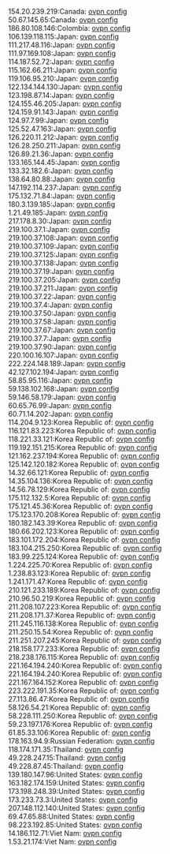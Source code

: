 154.20.239.219:Canada: [ovpn config](vpn/154_20_239_219.ovpn)  
50.67.145.65:Canada: [ovpn config](vpn/50_67_145_65.ovpn)  
186.80.108.146:Colombia: [ovpn config](vpn/186_80_108_146.ovpn)  
106.139.118.115:Japan: [ovpn config](vpn/106_139_118_115.ovpn)  
111.217.48.116:Japan: [ovpn config](vpn/111_217_48_116.ovpn)  
111.97.169.108:Japan: [ovpn config](vpn/111_97_169_108.ovpn)  
114.187.52.72:Japan: [ovpn config](vpn/114_187_52_72.ovpn)  
115.162.66.211:Japan: [ovpn config](vpn/115_162_66_211.ovpn)  
119.106.95.210:Japan: [ovpn config](vpn/119_106_95_210.ovpn)  
122.134.144.130:Japan: [ovpn config](vpn/122_134_144_130.ovpn)  
123.198.87.14:Japan: [ovpn config](vpn/123_198_87_14.ovpn)  
124.155.46.205:Japan: [ovpn config](vpn/124_155_46_205.ovpn)  
124.159.91.143:Japan: [ovpn config](vpn/124_159_91_143.ovpn)  
124.97.7.99:Japan: [ovpn config](vpn/124_97_7_99.ovpn)  
125.52.47.163:Japan: [ovpn config](vpn/125_52_47_163.ovpn)  
126.220.11.212:Japan: [ovpn config](vpn/126_220_11_212.ovpn)  
126.28.250.211:Japan: [ovpn config](vpn/126_28_250_211.ovpn)  
126.89.21.36:Japan: [ovpn config](vpn/126_89_21_36.ovpn)  
133.165.144.45:Japan: [ovpn config](vpn/133_165_144_45.ovpn)  
133.32.182.6:Japan: [ovpn config](vpn/133_32_182_6.ovpn)  
138.64.80.88:Japan: [ovpn config](vpn/138_64_80_88.ovpn)  
147.192.114.237:Japan: [ovpn config](vpn/147_192_114_237.ovpn)  
175.132.71.84:Japan: [ovpn config](vpn/175_132_71_84.ovpn)  
180.3.139.185:Japan: [ovpn config](vpn/180_3_139_185.ovpn)  
1.21.49.185:Japan: [ovpn config](vpn/1_21_49_185.ovpn)  
217.178.8.30:Japan: [ovpn config](vpn/217_178_8_30.ovpn)  
219.100.37.1:Japan: [ovpn config](vpn/219_100_37_1.ovpn)  
219.100.37.108:Japan: [ovpn config](vpn/219_100_37_108.ovpn)  
219.100.37.109:Japan: [ovpn config](vpn/219_100_37_109.ovpn)  
219.100.37.125:Japan: [ovpn config](vpn/219_100_37_125.ovpn)  
219.100.37.138:Japan: [ovpn config](vpn/219_100_37_138.ovpn)  
219.100.37.19:Japan: [ovpn config](vpn/219_100_37_19.ovpn)  
219.100.37.205:Japan: [ovpn config](vpn/219_100_37_205.ovpn)  
219.100.37.211:Japan: [ovpn config](vpn/219_100_37_211.ovpn)  
219.100.37.22:Japan: [ovpn config](vpn/219_100_37_22.ovpn)  
219.100.37.4:Japan: [ovpn config](vpn/219_100_37_4.ovpn)  
219.100.37.50:Japan: [ovpn config](vpn/219_100_37_50.ovpn)  
219.100.37.58:Japan: [ovpn config](vpn/219_100_37_58.ovpn)  
219.100.37.67:Japan: [ovpn config](vpn/219_100_37_67.ovpn)  
219.100.37.7:Japan: [ovpn config](vpn/219_100_37_7.ovpn)  
219.100.37.90:Japan: [ovpn config](vpn/219_100_37_90.ovpn)  
220.100.16.107:Japan: [ovpn config](vpn/220_100_16_107.ovpn)  
222.224.148.189:Japan: [ovpn config](vpn/222_224_148_189.ovpn)  
42.127.102.194:Japan: [ovpn config](vpn/42_127_102_194.ovpn)  
58.85.95.116:Japan: [ovpn config](vpn/58_85_95_116.ovpn)  
59.138.102.168:Japan: [ovpn config](vpn/59_138_102_168.ovpn)  
59.146.58.179:Japan: [ovpn config](vpn/59_146_58_179.ovpn)  
60.65.76.99:Japan: [ovpn config](vpn/60_65_76_99.ovpn)  
60.71.14.202:Japan: [ovpn config](vpn/60_71_14_202.ovpn)  
114.204.9.123:Korea Republic of: [ovpn config](vpn/114_204_9_123.ovpn)  
116.121.83.223:Korea Republic of: [ovpn config](vpn/116_121_83_223.ovpn)  
118.221.33.121:Korea Republic of: [ovpn config](vpn/118_221_33_121.ovpn)  
119.192.151.215:Korea Republic of: [ovpn config](vpn/119_192_151_215.ovpn)  
121.162.237.194:Korea Republic of: [ovpn config](vpn/121_162_237_194.ovpn)  
125.142.120.182:Korea Republic of: [ovpn config](vpn/125_142_120_182.ovpn)  
14.32.66.121:Korea Republic of: [ovpn config](vpn/14_32_66_121.ovpn)  
14.35.104.136:Korea Republic of: [ovpn config](vpn/14_35_104_136.ovpn)  
14.56.78.129:Korea Republic of: [ovpn config](vpn/14_56_78_129.ovpn)  
175.112.132.5:Korea Republic of: [ovpn config](vpn/175_112_132_5.ovpn)  
175.121.45.36:Korea Republic of: [ovpn config](vpn/175_121_45_36.ovpn)  
175.123.170.208:Korea Republic of: [ovpn config](vpn/175_123_170_208.ovpn)  
180.182.143.39:Korea Republic of: [ovpn config](vpn/180_182_143_39.ovpn)  
180.66.202.123:Korea Republic of: [ovpn config](vpn/180_66_202_123.ovpn)  
183.101.172.204:Korea Republic of: [ovpn config](vpn/183_101_172_204.ovpn)  
183.104.215.250:Korea Republic of: [ovpn config](vpn/183_104_215_250.ovpn)  
183.99.225.124:Korea Republic of: [ovpn config](vpn/183_99_225_124.ovpn)  
1.224.225.70:Korea Republic of: [ovpn config](vpn/1_224_225_70.ovpn)  
1.238.83.123:Korea Republic of: [ovpn config](vpn/1_238_83_123.ovpn)  
1.241.171.47:Korea Republic of: [ovpn config](vpn/1_241_171_47.ovpn)  
210.121.233.189:Korea Republic of: [ovpn config](vpn/210_121_233_189.ovpn)  
210.96.50.219:Korea Republic of: [ovpn config](vpn/210_96_50_219.ovpn)  
211.208.107.223:Korea Republic of: [ovpn config](vpn/211_208_107_223.ovpn)  
211.208.171.37:Korea Republic of: [ovpn config](vpn/211_208_171_37.ovpn)  
211.245.116.138:Korea Republic of: [ovpn config](vpn/211_245_116_138.ovpn)  
211.250.15.54:Korea Republic of: [ovpn config](vpn/211_250_15_54.ovpn)  
211.251.207.245:Korea Republic of: [ovpn config](vpn/211_251_207_245.ovpn)  
218.158.177.233:Korea Republic of: [ovpn config](vpn/218_158_177_233.ovpn)  
218.238.176.115:Korea Republic of: [ovpn config](vpn/218_238_176_115.ovpn)  
221.164.194.240:Korea Republic of: [ovpn config](vpn/221_164_194_240.ovpn)  
221.164.194.240:Korea Republic of: [ovpn config](vpn/221_164_194_240.ovpn)  
221.167.164.152:Korea Republic of: [ovpn config](vpn/221_167_164_152.ovpn)  
223.222.191.35:Korea Republic of: [ovpn config](vpn/223_222_191_35.ovpn)  
27.113.86.47:Korea Republic of: [ovpn config](vpn/27_113_86_47.ovpn)  
58.126.54.21:Korea Republic of: [ovpn config](vpn/58_126_54_21.ovpn)  
58.228.111.250:Korea Republic of: [ovpn config](vpn/58_228_111_250.ovpn)  
59.23.197.176:Korea Republic of: [ovpn config](vpn/59_23_197_176.ovpn)  
61.85.33.106:Korea Republic of: [ovpn config](vpn/61_85_33_106.ovpn)  
178.163.94.9:Russian Federation: [ovpn config](vpn/178_163_94_9.ovpn)  
118.174.171.35:Thailand: [ovpn config](vpn/118_174_171_35.ovpn)  
49.228.247.15:Thailand: [ovpn config](vpn/49_228_247_15.ovpn)  
49.228.87.45:Thailand: [ovpn config](vpn/49_228_87_45.ovpn)  
139.180.147.96:United States: [ovpn config](vpn/139_180_147_96.ovpn)  
163.182.174.159:United States: [ovpn config](vpn/163_182_174_159.ovpn)  
173.198.248.39:United States: [ovpn config](vpn/173_198_248_39.ovpn)  
173.233.73.3:United States: [ovpn config](vpn/173_233_73_3.ovpn)  
207.148.112.140:United States: [ovpn config](vpn/207_148_112_140.ovpn)  
69.47.65.88:United States: [ovpn config](vpn/69_47_65_88.ovpn)  
98.223.192.85:United States: [ovpn config](vpn/98_223_192_85.ovpn)  
14.186.112.71:Viet Nam: [ovpn config](vpn/14_186_112_71.ovpn)  
1.53.21.174:Viet Nam: [ovpn config](vpn/1_53_21_174.ovpn)  
